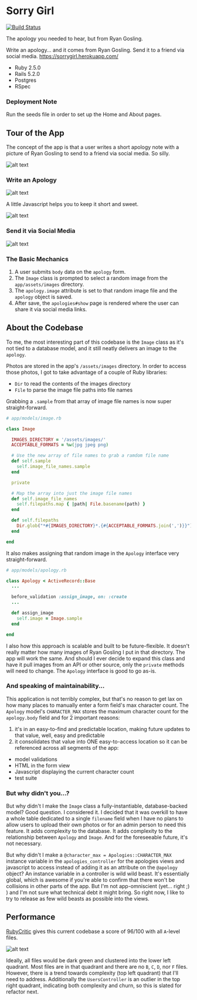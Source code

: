# Sorry Girl

[![Build Status](https://travis-ci.com/lortza/sorrygirl.svg?branch=master)](https://travis-ci.com/lortza/sorrygirl)

The apology you needed to hear, but from Ryan Gosling.

Write an apology... and it comes from Ryan Gosling. Send it to a friend via social media. https://sorrygirl.herokuapp.com/

* Ruby 2.5.0
* Rails 5.2.0
* Postgres
* RSpec

### Deployment Note
Run the seeds file in order to set up the Home and About pages.

## Tour of the App

The concept of the app is that a user writes a short apology note with a picture of Ryan Gosling to send to a friend via social media. So silly.

![alt text](/public/screenshots/home.png "home page")


### Write an Apology

![alt text](/public/screenshots/apology1.gif "writing an apology")

A little Javascript helps you to keep it short and sweet.

![alt text](/public/screenshots/apology2.gif "character count validations")

### Send it via Social Media

![alt text](/public/screenshots/apology3.gif "sending via social media")


### The Basic Mechanics

1. A user submits `body` data on the `apology` form.
2. The `Image` class is prompted to select a random image from the `app/assets/images` directory.
3. The `apology.image` attribute is set to that random image file and the `apology` object is saved.
4. After save, the `apologies#show` page is rendered where the user can share it via social media links.


## About the Codebase

To me, the most interesting part of this codebase is the `Image` class as it's not tied to a database model, and it still neatly delivers an image to the `apology`.

Photos are stored in the app's `/assets/images` directory. In order to access those photos, I got to take advantage of a couple of Ruby libraries:

* `Dir` to read the contents of the images directory
* `File` to parse the image file paths into file names

Grabbing a `.sample` from that array of image file names is now super straight-forward.

```ruby
# app/models/image.rb

class Image

  IMAGES_DIRECTORY = '/assets/images/'
  ACCEPTABLE_FORMATS = %w(jpg jpeg png)

  # Use the new array of file names to grab a ramdom file name
  def self.sample
    self.image_file_names.sample
  end

  private

  # Map the array into just the image file names
  def self.image_file_names
    self.filepaths.map { |path| File.basename(path) }
  end

  def self.filepaths
    Dir.glob("*#{IMAGES_DIRECTORY}*.{#{ACCEPTABLE_FORMATS.join(',')}}")    
  end

end
```

It also makes assigning that random image in the `Apology` interface very straight-forward.


```ruby
# app/models/apology.rb

class Apology < ActiveRecord::Base
  ...

  before_validation :assign_image, on: :create
  ...

  def assign_image
    self.image = Image.sample
  end

end
```

I also how this approach is scalable and built to be future-flexible. It doesn't really matter how many images of Ryan Gosling I put in that directory. The app will work the same. And should I ever decide to expand this class and have it pull images from an API or other source, only the `private` methods will need to change. The `Apology` interface is good to go as-is.

### And speaking of maintainability...

This application is not terribly complex, but that's no reason to get lax on how many places to manually enter a form field's max character count. The `Apology` model's `CHARACTER_MAX` stores the maximum character count for the `apology.body` field and for 2 important reasons:

1. it's in an easy-to-find and predictable location, making future updates to that value, well, easy and predictable
2. it consolidates that value into ONE easy-to-access location so it can be referenced across all segments of the app:
 * model validations
 * HTML in the form view
 * Javascript displaying the current character count   
 * test suite

### But why didn't you...?

But why didn't I make the `Image` class a fully-instantiable, database-backed model? Good question. I considered it. I decided that it was overkill to have a whole table dedicated to a single `filename` field when I have no plans to allow users to upload their own photos or for an admin person to need this feature. It adds complexity to the database. It adds complexity to the relationship between `Apology` and `Image`. And for the foreseeable future, it's not necessary.

But why didn't I make a `@character_max = Apologies::CHARACTER_MAX` instance variable in the `apologies_controller` for the apologies views and javascript to access instead of adding it as an attribute on the `@apology` object? An instance variable in a controller is wild wild beast. It's essentially global, which is awesome if you're able to confirm that there won't be collisions in other parts of the app. But I'm not app-omniscient (yet... right ;) ) and I'm not sure what technical debt it might bring. So right now, I like to try to release as few wild beasts as possible into the views.

## Performance

[RubyCritic](https://github.com/whitesmith/rubycritic) gives this current codebase a score of 96/100 with all `A`-level files.

![alt text](/public/screenshots/rubycritic.png "rubycritic metrics")

Ideally, all files would be dark green and clustered into the lower left quadrant. Most files are in that quadrant and there are no `B`, `C`, `D`, nor `F` files. However, there is a trend towards complexity (top left quadrant) that I'll need to address. Additionally the `UsersController` is an outlier in the top right quadrant, indicating both complexity and churn, so this is slated for refactor next.  
